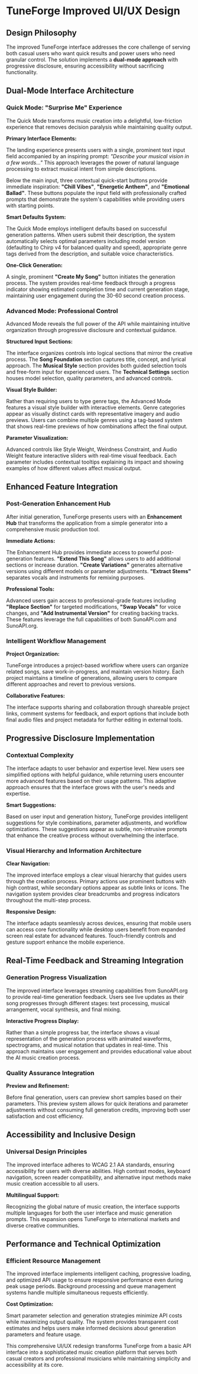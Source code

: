 # TuneForge Improved UI/UX Design

## Design Philosophy

The improved TuneForge interface addresses the core challenge of serving both casual users who want quick results and power users who need granular control. The solution implements a **dual-mode approach** with progressive disclosure, ensuring accessibility without sacrificing functionality.

## Dual-Mode Interface Architecture

### Quick Mode: "Surprise Me" Experience

The Quick Mode transforms music creation into a delightful, low-friction experience that removes decision paralysis while maintaining quality output.

**Primary Interface Elements:**

The landing experience presents users with a single, prominent text input field accompanied by an inspiring prompt: *"Describe your musical vision in a few words..."* This approach leverages the power of natural language processing to extract musical intent from simple descriptions.

Below the main input, three contextual quick-start buttons provide immediate inspiration: **"Chill Vibes"**, **"Energetic Anthem"**, and **"Emotional Ballad"**. These buttons populate the input field with professionally crafted prompts that demonstrate the system's capabilities while providing users with starting points.

**Smart Defaults System:**

The Quick Mode employs intelligent defaults based on successful generation patterns. When users submit their description, the system automatically selects optimal parameters including model version (defaulting to Chirp v4 for balanced quality and speed), appropriate genre tags derived from the description, and suitable voice characteristics.

**One-Click Generation:**

A single, prominent **"Create My Song"** button initiates the generation process. The system provides real-time feedback through a progress indicator showing estimated completion time and current generation stage, maintaining user engagement during the 30-60 second creation process.

### Advanced Mode: Professional Control

Advanced Mode reveals the full power of the API while maintaining intuitive organization through progressive disclosure and contextual guidance.

**Structured Input Sections:**

The interface organizes controls into logical sections that mirror the creative process. The **Song Foundation** section captures title, concept, and lyrical approach. The **Musical Style** section provides both guided selection tools and free-form input for experienced users. The **Technical Settings** section houses model selection, quality parameters, and advanced controls.

**Visual Style Builder:**

Rather than requiring users to type genre tags, the Advanced Mode features a visual style builder with interactive elements. Genre categories appear as visually distinct cards with representative imagery and audio previews. Users can combine multiple genres using a tag-based system that shows real-time previews of how combinations affect the final output.

**Parameter Visualization:**

Advanced controls like Style Weight, Weirdness Constraint, and Audio Weight feature interactive sliders with real-time visual feedback. Each parameter includes contextual tooltips explaining its impact and showing examples of how different values affect musical output.

## Enhanced Feature Integration

### Post-Generation Enhancement Hub

After initial generation, TuneForge presents users with an **Enhancement Hub** that transforms the application from a simple generator into a comprehensive music production tool.

**Immediate Actions:**

The Enhancement Hub provides immediate access to powerful post-generation features. **"Extend This Song"** allows users to add additional sections or increase duration. **"Create Variations"** generates alternative versions using different models or parameter adjustments. **"Extract Stems"** separates vocals and instruments for remixing purposes.

**Professional Tools:**

Advanced users gain access to professional-grade features including **"Replace Section"** for targeted modifications, **"Swap Vocals"** for voice changes, and **"Add Instrumental Version"** for creating backing tracks. These features leverage the full capabilities of both SunoAPI.com and SunoAPI.org.

### Intelligent Workflow Management

**Project Organization:**

TuneForge introduces a project-based workflow where users can organize related songs, save work-in-progress, and maintain version history. Each project maintains a timeline of generations, allowing users to compare different approaches and revert to previous versions.

**Collaborative Features:**

The interface supports sharing and collaboration through shareable project links, comment systems for feedback, and export options that include both final audio files and project metadata for further editing in external tools.

## Progressive Disclosure Implementation

### Contextual Complexity

The interface adapts to user behavior and expertise level. New users see simplified options with helpful guidance, while returning users encounter more advanced features based on their usage patterns. This adaptive approach ensures that the interface grows with the user's needs and expertise.

**Smart Suggestions:**

Based on user input and generation history, TuneForge provides intelligent suggestions for style combinations, parameter adjustments, and workflow optimizations. These suggestions appear as subtle, non-intrusive prompts that enhance the creative process without overwhelming the interface.

### Visual Hierarchy and Information Architecture

**Clear Navigation:**

The improved interface employs a clear visual hierarchy that guides users through the creation process. Primary actions use prominent buttons with high contrast, while secondary options appear as subtle links or icons. The navigation system provides clear breadcrumbs and progress indicators throughout the multi-step process.

**Responsive Design:**

The interface adapts seamlessly across devices, ensuring that mobile users can access core functionality while desktop users benefit from expanded screen real estate for advanced features. Touch-friendly controls and gesture support enhance the mobile experience.

## Real-Time Feedback and Streaming Integration

### Generation Progress Visualization

The improved interface leverages streaming capabilities from SunoAPI.org to provide real-time generation feedback. Users see live updates as their song progresses through different stages: text processing, musical arrangement, vocal synthesis, and final mixing.

**Interactive Progress Display:**

Rather than a simple progress bar, the interface shows a visual representation of the generation process with animated waveforms, spectrograms, and musical notation that updates in real-time. This approach maintains user engagement and provides educational value about the AI music creation process.

### Quality Assurance Integration

**Preview and Refinement:**

Before final generation, users can preview short samples based on their parameters. This preview system allows for quick iterations and parameter adjustments without consuming full generation credits, improving both user satisfaction and cost efficiency.

## Accessibility and Inclusive Design

### Universal Design Principles

The improved interface adheres to WCAG 2.1 AA standards, ensuring accessibility for users with diverse abilities. High contrast modes, keyboard navigation, screen reader compatibility, and alternative input methods make music creation accessible to all users.

**Multilingual Support:**

Recognizing the global nature of music creation, the interface supports multiple languages for both the user interface and music generation prompts. This expansion opens TuneForge to international markets and diverse creative communities.

## Performance and Technical Optimization

### Efficient Resource Management

The improved interface implements intelligent caching, progressive loading, and optimized API usage to ensure responsive performance even during peak usage periods. Background processing and queue management systems handle multiple simultaneous requests efficiently.

**Cost Optimization:**

Smart parameter selection and generation strategies minimize API costs while maximizing output quality. The system provides transparent cost estimates and helps users make informed decisions about generation parameters and feature usage.

This comprehensive UI/UX redesign transforms TuneForge from a basic API interface into a sophisticated music creation platform that serves both casual creators and professional musicians while maintaining simplicity and accessibility at its core.
